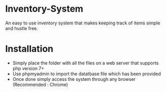 # Inventory-System
An easy to use inventory system that makes keeping track of items simple and hustle free.

# Installation
 * Simply place the folder with all the files on a web server that supports php version 7+ 
 * Use phpmyadmin to import the datatbase file which has been provided 
 * Once done simply access the system through any browser (Recommended : Chrome)
 
 
